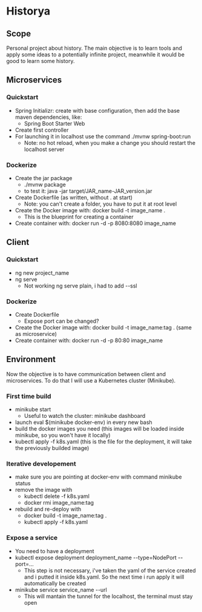 # Historya

## Scope
Personal project about history. The main objective is to learn tools and apply some ideas to a potentially infinite project, meanwhile it would be good to learn some history.

## Microservices

### Quickstart
- Spring Initializr: create with base configuration, then add the base maven dependencies, like:
  - Spring Boot Starter Web
- Create first controller
- For launching it in localhost use the command ./mvnw spring-boot:run
  - Note: no hot reload, when you make a change you should restart the localhost server

### Dockerize
- Create the jar package
  - ./mvnw package
  - to test it: java -jar target/JAR_name-JAR_version.jar
- Create Dockerfile (as written, without . at start)
  - Note: you can't create a folder, you have to put it at root level
- Create the Docker image with: docker build -t image_name .
  - This is the blueprint for creating a container
- Create container with: docker run -d -p 8080:8080 image_name

## Client

### Quickstart
- ng new project_name
- ng serve
  - Not working ng serve plain, i had to add --ssl

### Dockerize
- Create Dockerfile 
  - Expose port can be changed?
- Create the Docker image with: docker build -t image_name:tag . (same as microservice)
- Create container with: docker run -d -p 80:80 image_name

## Environment 
Now the objective is to have communication between client and microservices.
To do that I will use a Kubernetes cluster (Minikube).

### First time build
- minikube start
  - Useful to watch the cluster: minikube dashboard
- launch eval $(minikube docker-env) in every new bash
- build the docker images you need (this images will be loaded inside minikube, so you
won't have it locally)
- kubectl apply -f k8s.yaml (this is the file for the deployment, it will take
the previously builded image)

### Iterative developement
- make sure you are pointing at docker-env with command minikube status
- remove the image with
  - kubectl delete -f k8s.yaml
  - docker rmi image_name:tag
- rebuild and re-deploy with
  - docker build -t image_name:tag .
  - kubectl apply -f k8s.yaml

### Expose a service
- You need to have a deployment
- kubectl expose deployment deployment_name --type=NodePort --port=...
  - This step is not necessary, i've taken the yaml of the service created and 
  i putted it inside k8s.yaml. So the next time i run apply it will automatically be created
- minikube service service_name --url
  - This will mantain the tunnel for the localhost, the terminal must stay open